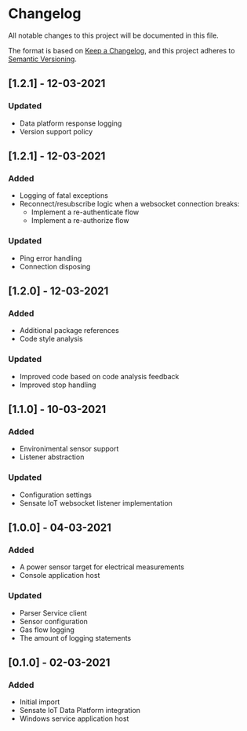 # Changelog
All notable changes to this project will be documented in this file.

The format is based on [Keep a Changelog](https://keepachangelog.com/en/1.0.0/),
and this project adheres to [Semantic Versioning](https://semver.org/spec/v2.0.0.html).

## [1.2.1] - 12-03-2021
### Updated
- Data platform response logging
- Version support policy

## [1.2.1] - 12-03-2021
### Added
- Logging of fatal exceptions
- Reconnect/resubscribe logic when a websocket connection breaks:
  - Implement a re-authenticate flow
  - Implement a re-authorize flow

### Updated
- Ping error handling
- Connection disposing

## [1.2.0] - 12-03-2021
### Added
- Additional package references
- Code style analysis

### Updated
- Improved code based on code analysis feedback
- Improved stop handling

## [1.1.0] - 10-03-2021
### Added
- Environimental sensor support
- Listener abstraction

### Updated
- Configuration settings
- Sensate IoT websocket listener implementation

## [1.0.0] - 04-03-2021
### Added
- A power sensor target for electrical measurements
- Console application host

### Updated
- Parser Service client
- Sensor configuration
- Gas flow logging
- The amount of logging statements

## [0.1.0] - 02-03-2021
### Added
- Initial import
- Sensate IoT Data Platform integration
- Windows service application host
